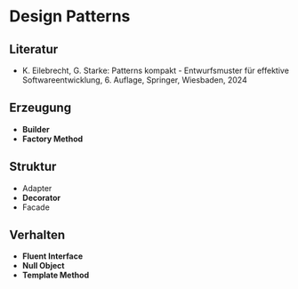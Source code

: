 # Design Patterns

## Literatur
- K. Eilebrecht, G. Starke: Patterns kompakt - Entwurfsmuster für effektive Softwareentwicklung, 6. Auflage, Springer, Wiesbaden, 2024

## Erzeugung
- **Builder**
- **Factory Method**

## Struktur
- Adapter
- **Decorator**
- Facade

## Verhalten
- **Fluent Interface**
- **Null Object**
- **Template Method**